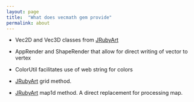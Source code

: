 ```yaml
---
layout: page
title:  "What does vecmath gem provide"
permalink: about
---
```


  - Vec2D and Vec3D classes from [JRubyArt](https://github.com/ruby-processing/JRubyArt)

  - AppRender and ShapeRender that allow for direct writing of vector to vertex

  - ColorUtil facilitates use of web string for colors

  - [JRubyArt](https://github.com/ruby-processing/JRubyArt) grid method.

  - [JRubyArt](https://github.com/ruby-processing/JRubyArt) map1d method. A direct replacement for processing map.
